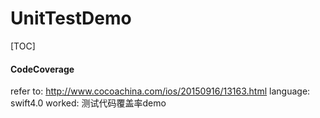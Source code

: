 # UnitTestDemo
[TOC]
#### CodeCoverage
refer to: http://www.cocoachina.com/ios/20150916/13163.html
language: swift4.0
worked: 测试代码覆盖率demo

